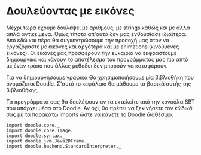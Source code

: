 # Δουλεύοντας με εικόνες

Μέχρι τώρα έχουμε δουλέψει με αριθμούς, με strings καθώς και με άλλα απλά αντικείμενα. Όμως τίποτα απ'αυτά δεν μας ενθουσίασε ιδιαίτερα. Από εδώ και πέρα θα συγκεντρώσουμε την προσοχή μας στον να εργαζόμαστε με εικόνες και αργότερα και με animations (κινούμενες εικόνες). Οι εικόνες μας προσφέρουν την ευκαιρία να εκφραστούμε δημιουργικά και κάνουν το αποτέλεσμα του προγράμματός μας πιο απτό με έναν τρόπο που άλλες μέθοδοι δεν μπορούν να καταφέρουν.

Για να δημιουργήσουμε γραφικά Θα χρησιμοποιήσουμε μία βιβλιοθήκη που ονομάζεται Doodle. Σ'αυτό το κεφάλαιο θα μάθουμε τα βασικά αυτής της βιβλιοθήκης.

<div class="callout callout-info">
Τα προγράμματά σας θα δουλέψουν αν τα εκτελείτε από την κονσόλα SBT που υπάρχει μέσα στο Doodle. Αν όχι, θα πρέπει να ξεκινήσετε τον κώδικά σας με τα παρακάτω imports ώστε να κάνετε το Doodle διαθέσιμο.

```tut:silent
import doodle.core._
import doodle.core.Image._
import doodle.syntax._
import doodle.jvm.Java2DFrame._
import doodle.backend.StandardInterpreter._
```
</div>
